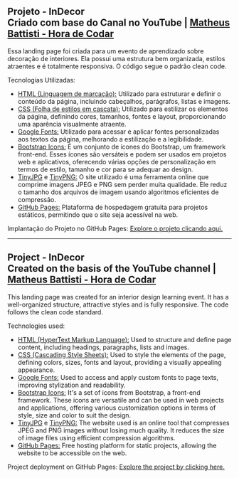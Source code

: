 ## Projeto - InDecor <br> Criado com base do Canal no YouTube | [Matheus Battisti - Hora de Codar](https://www.youtube.com/watch?v=6wd7PK3G7Zo&t=153s&ab_channel=MatheusBattisti-HoradeCodar)

Essa landing page foi criada para um evento de aprendizado sobre decoração de interiores. Ela possui uma estrutura bem organizada, estilos atraentes e é totalmente responsiva. O código segue o padrão clean code.

Tecnologias Utilizadas:
* [HTML (Linguagem de marcação):](https://www.w3schools.com/html/html_intro.asp) Utilizado para estruturar e definir o conteúdo da página, incluindo cabeçalhos, parágrafos, listas e imagens.
* [CSS (Folha de estilos em cascata):](https://www.w3schools.com/css/css_intro.asp) Utilizado para estilizar os elementos da página, definindo cores, tamanhos, fontes e layout, proporcionando uma aparência visualmente atraente.
* [Google Fonts:](https://fonts.google.com/specimen/Montserrat?query=montserrat) Utilizado para acessar e aplicar fontes personalizadas aos textos da página, melhorando a estilização e a legibilidade.
* [Bootstrap Icons:](https://icons.getbootstrap.com/) É um conjunto de ícones do Bootstrap, um framework front-end. Esses ícones são versáteis e podem ser usados em projetos web e aplicativos, oferecendo várias opções de personalização em termos de estilo, tamanho e cor para se adequar ao design.
* [TinyJPG](https://tinyjpg.com/) e [TinyPNG:](https://tinypng.com/) O site utilizado é uma ferramenta online que comprime imagens JPEG e PNG sem perder muita qualidade. Ele reduz o tamanho dos arquivos de imagem usando algoritmos eficientes de compressão.
* [GitHub Pages:](https://pages.github.com/) Plataforma de hospedagem gratuita para projetos estáticos, permitindo que o site seja acessível na web.

Implantação do Projeto no GitHub Pages: [Explore o projeto clicando aqui.](https://jcddsj01.github.io/landing-page-indecor/)

---

## Project - InDecor <br> Created on the basis of the YouTube channel  | [Matheus Battisti - Hora de Codar](https://www.youtube.com/watch?v=6wd7PK3G7Zo&t=153s&ab_channel=MatheusBattisti-HoradeCodar)

This landing page was created for an interior design learning event. It has a well-organized structure, attractive styles and is fully responsive. The code follows the clean code standard.

Technologies used:
* [HTML (HyperText Markup Language):](https://www.w3schools.com/html/html_intro.asp) Used to structure and define page content, including headings, paragraphs, lists and images.
* [CSS (Cascading Style Sheets):](https://www.w3schools.com/css/css_intro.asp) Used to style the elements of the page, defining colors, sizes, fonts and layout, providing a visually appealing appearance.
* [Google Fonts:](https://fonts.google.com/) Used to access and apply custom fonts to page texts, improving stylization and readability.
* [Bootstrap Icons:](https://icons.getbootstrap.com/) It's a set of icons from Bootstrap, a front-end framework. These icons are versatile and can be used in web projects and applications, offering various customization options in terms of style, size and color to suit the design.
* [TinyJPG](https://tinyjpg.com/) e [TinyPNG:](https://tinypng.com/) The website used is an online tool that compresses JPEG and PNG images without losing much quality. It reduces the size of image files using efficient compression algorithms.
* [GitHub Pages:](https://pages.github.com/) Free hosting platform for static projects, allowing the website to be accessible on the web.

Project deployment on GitHub Pages: [Explore the project by clicking here.](https://jcddsj01.github.io/landing-page-indecor/)
